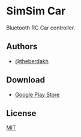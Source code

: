 
# SimSim Car

Bluetooth RC Car controller. 


## Authors

- [@theberdakh](https://www.github.com/theberdakh)

## Download

- [Google Play Store](https://play.google.com/store/apps/details?id=com.theberdakh.simsimcar)
## License

[MIT](https://choosealicense.com/licenses/mit/)

